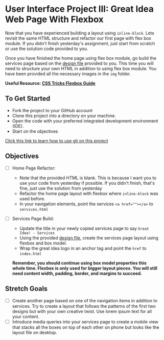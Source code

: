 # User Interface Project III: Great Idea Web Page With Flexbox

Now that you have experienced building a layout using `inline-block`. Lets revisit the same HTML structure and refactor our first page with flex box module. If you didn't finish yesterday's assignment, just start from scratch or use the solution code provided to you.

Once you have finished the home page using flex box module, go build the services page based on the [design file](design-files/services-desktop-design.png) provided to you. This time you will need to structure your own HTML in addition to using flex box module. You have been provided all the necessary images in the `img` folder.

**Useful Resource: [CSS Tricks Flexbox Guide](https://css-tricks.com/snippets/css/a-guide-to-flexbox/)**

## To Get Started

- Fork the project to your GitHub account
- Clone this project into a directory on your machine.
- Open the code with your preferred integrated development environment (IDE).
- Start on the objectives

[Click this link to learn how to use git on this project](https://youtu.be/8UQYTQzzNYM)

## Objectives

- [ ] Home Page Refactor:

  - Note that the provided HTML is blank. This is because I want you to use your code from yesterday if possible. If you didn't finish, that's fine, just use the solution from yesterday
  - Refactor the home page layout with flexbox where `inline-block` was used before.
  - In your navigation elements, point the services `<a href=""></a>` to `services.html`

- [ ] Services Page Build:

  - Update the title in your newly copied services page to say `Great Idea! - Services`
  - Using the provided [design file](design-files/services-desktop-design.png), create the services page layout using flexbox and box model.
  - Wrap the great idea logo in an anchor tag and point the `href` to `index.html`

  **Remember, you should continue using box model properties this whole time. Flexbox is only used for bigger layout pieces. You will still need content width, padding, border, and margins to succeed.**

## Stretch Goals

- [ ] Create another page based on one of the navigation items in addition to services. Try to create a layout that follows the patterns of the first two designs but with your own creative twist. Use lorem ipsum text for all your content.
- [ ] Introduce media queries into your services page to create a mobile view that stacks all the boxes on top of each other on phone but looks like the layout file on desktop.
